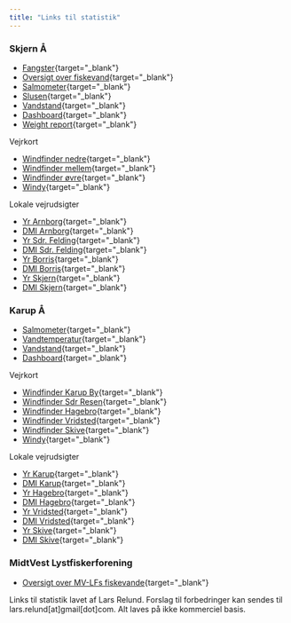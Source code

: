 ```yaml
---
title: "Links til statistik"
---
```


<style>
#header {
    display: none;
}
</style>

### Skjern Å

  * [Fangster](skjern/skjern-catch.html){target="_blank"}
  * [Oversigt over fiskevand](skjern/skjern-kort.html){target="_blank"}
  * [Salmometer](skjern/skjern-salmometer.html){target="_blank"}
  * [Slusen](skjern/skjern-lock-flow.html){target="_blank"}
  * [Vandstand](skjern/skjern-waterlevel.html){target="_blank"}
  * [Dashboard](https://relund.shinyapps.io/skjern){target="_blank"}
  * [Weight report](skjern/skjern-weight.html){target="_blank"}
  
Vejrkort

* [Windfinder nedre](https://www.windfinder.com/#13/55.9251/8.4928/sfc){target="_blank"}
* [Windfinder mellem](https://www.windfinder.com/#13/55.9376/8.6507/sfc){target="_blank"}
* [Windfinder øvre](https://www.windfinder.com/#13/55.9652/8.8720/sfc){target="_blank"}
* [Windy](https://www.windy.com/55.959/8.645?55.925,8.545,13){target="_blank"}

Lokale vejrudsigter

* [Yr Arnborg](https://www.yr.no/nb/v%C3%A6rvarsel/daglig-tabell/2-2624623/Danmark/Region%20Midtjylland/Herning/Arnborg){target="_blank"}
* [DMI Arnborg](https://www.dmi.dk/lokation/show/DK/2624622/Arnborg/){target="_blank"}
* [Yr Sdr. Felding](https://www.yr.no/nb/v%C3%A6rvarsel/graf/2-11711557/Danmark/Region%20Midtjylland/Sonder%20Felding){target="_blank"}
* [DMI Sdr. Felding](https://www.dmi.dk/lokation/show/DK/2613064/S%C3%B8nder_Felding/){target="_blank"}
* [Yr Borris](https://www.yr.no/nb/v%C3%A6rvarsel/graf/2-2623640/Danmark/Region%20Midtjylland/Ringk%C3%B8bing-Skjern/Borris){target="_blank"}
* [DMI Borris](https://www.dmi.dk/lokation/show/DK/2623640/Borris/){target="_blank"}
* [Yr Skjern](https://www.yr.no/nb/v%C3%A6rvarsel/graf/2-2613715/Danmark/Region%20Midtjylland/Ringk%C3%B8bing-Skjern/Skjern){target="_blank"}
* [DMI Skjern](https://www.dmi.dk/lokation/show/DK/2613715/Skjern/){target="_blank"}
  
  
  
### Karup Å

  * [Salmometer](karup/karup-salmometer.html){target="_blank"}
  * [Vandtemperatur](karup/karup-watertemp.html){target="_blank"}
  * [Vandstand](karup/karup-waterlevel.html){target="_blank"}
  * [Dashboard](https://relund.shinyapps.io/karup){target="_blank"}

Vejrkort

* [Windfinder Karup By](https://www.windfinder.com/#13/56.3118/9.0879/sfc){target="_blank"}
* [Windfinder Sdr Resen](https://www.windfinder.com/#13/56.3794/9.0879/sfc){target="_blank"}
* [Windfinder Hagebro](https://www.windfinder.com/#13/56.4069/9.0084/sfc){target="_blank"}
* [Windfinder Vridsted](https://www.windfinder.com/#13/56.4422/9.0065/sfc){target="_blank"}
* [Windfinder Skive](https://www.windfinder.com/#13/56.5060/8.9910/sfc){target="_blank"}
* [Windy](https://www.windy.com/56.408/9.011?56.397,9.011,13){target="_blank"}

Lokale vejrudsigter

* [Yr Karup](https://www.yr.no/nb/v%C3%A6rvarsel/graf/2-2619068/Danmark/Region%20Midtjylland/Viborg/Karup){target="_blank"}
* [DMI Karup](https://www.dmi.dk/lokation/show/DK/2619068/Karup/){target="_blank"}
* [Yr Hagebro](https://www.yr.no/nb/v%C3%A6rvarsel/graf/2-2620960/Danmark/Region%20Midtjylland/Herning/Haderup){target="_blank"}
* [DMI Hagebro](https://www.dmi.dk/lokation/show/DK/2620960/Haderup/){target="_blank"}
* [Yr Vridsted](https://www.yr.no/nb/v%C3%A6rvarsel/graf/2-2609962/Danmark/Region%20Midtjylland/Viborg/Vridsted){target="_blank"}
* [DMI Vridsted](https://www.dmi.dk/lokation/show/DK/2609962/Vridsted/){target="_blank"}
* [Yr Skive](https://www.yr.no/nb/v%C3%A6rvarsel/graf/2-2613731/Danmark/Region%20Midtjylland/Skive/Skive){target="_blank"}
* [DMI Skive](https://www.dmi.dk/lokation/show/DK/2613731/Skive/){target="_blank"}


### MidtVest Lystfiskerforening

  * [Oversigt over MV-LFs fiskevande](mv-lf/mv-lf-kort.html){target="_blank"}

Links til statistik lavet af Lars Relund. Forslag til forbedringer kan sendes til lars.relund[at]gmail[dot]com. Alt laves på ikke kommerciel basis. 








  